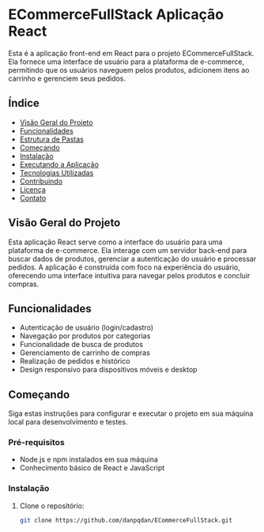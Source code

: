 # ECommerceFullStack Aplicação React

Esta é a aplicação front-end em React para o projeto ECommerceFullStack. Ela fornece uma interface de usuário para a plataforma de e-commerce, permitindo que os usuários naveguem pelos produtos, adicionem itens ao carrinho e gerenciem seus pedidos.

## Índice

- [Visão Geral do Projeto](#visão-geral-do-projeto)
- [Funcionalidades](#funcionalidades)
- [Estrutura de Pastas](#estrutura-de-pastas)
- [Começando](#começando)
- [Instalação](#instalação)
- [Executando a Aplicação](#executando-a-aplicação)
- [Tecnologias Utilizadas](#tecnologias-utilizadas)
- [Contribuindo](#contribuindo)
- [Licença](#licença)
- [Contato](#contato)

## Visão Geral do Projeto

Esta aplicação React serve como a interface do usuário para uma plataforma de e-commerce. Ela interage com um servidor back-end para buscar dados de produtos, gerenciar a autenticação do usuário e processar pedidos. A aplicação é construída com foco na experiência do usuário, oferecendo uma interface intuitiva para navegar pelos produtos e concluir compras.

## Funcionalidades

- Autenticação de usuário (login/cadastro)
- Navegação por produtos por categorias
- Funcionalidade de busca de produtos
- Gerenciamento de carrinho de compras
- Realização de pedidos e histórico
- Design responsivo para dispositivos móveis e desktop



## Começando

Siga estas instruções para configurar e executar o projeto em sua máquina local para desenvolvimento e testes.

### Pré-requisitos

- Node.js e npm instalados em sua máquina
- Conhecimento básico de React e JavaScript

### Instalação

1. Clone o repositório:

   ```bash
   git clone https://github.com/danpqdan/ECommerceFullStack.git
